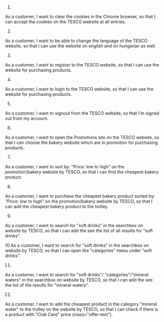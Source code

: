 1.
As a customer,
I want to clear the cookies in the Chrome browser,
so that I can accept the cookies on the TESCO website at all entries.

2.
As a customer,
I want to be able to change the language of the TESCO website,
so that I can use the website on english and on hungarian as well.

3.
As a customer,
I want to register to the TESCO website,
so that I can use the website for purchasing products.

4.
As a customer,
I want to login to the TESCO website,
so that I can use the website for purchasing products.

5.
As a customer,
I want to signout from the TESCO website,
so that I'm signed out from my account.

6.
As a customer,
I want to open the Promotions site on the TESCO website,
so that I can choose the bakery website which are in promotion for purchasing products.

7.
As a customer,
I want to sort by: "Price: low to high" on the promotion/bakery website by TESCO,
so that I can find the cheapest bakery product.

8.
As a customer,
I want to purchase the cheapest bakery product sorted by: "Price: low to high" on the promotion/bakery website by TESCO,
so that I can add the cheapest bakery product to the trolley.

9.
As a customer,
I want to search for "soft drinks" in the searchbox on website by TESCO,
so that I can add the see the list of all results for "soft drinks".

10
As a customer,
I want to search for "soft drinks" in the searchbox on website by TESCO,
so that I can open the "categories" menu under "soft drinks".

11.
As a customer,
I want to search for "soft drinks"/ "categories"/"mineral waters" in the searchbox on website by TESCO,
so that I can add the see the list of the results for "mineral waters".

12.
As a customer,
I want to add the cheapest product in the category "mineral water" to the trolley on the website by TESCO,
so that I can check if there is a product with "Club Card" price (class="offer-text").
